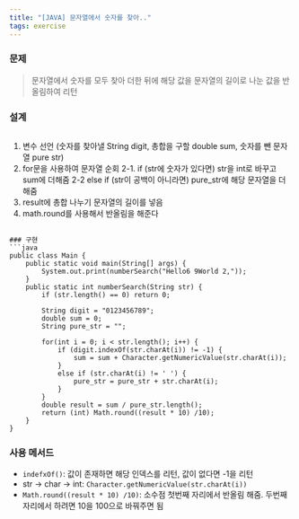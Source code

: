 ```yaml
---
title: "[JAVA] 문자열에서 숫자를 찾아.."
tags: exercise
---
```


### 문제
>문자열에서 숫자를 모두 찾아 더한 뒤에 해당 값을 문자열의 길이로 나눈 값을 반올림하여 리턴

### 설계
>```java
1. 변수 선언 (숫자를 찾아낼 String digit, 총합을 구할 double sum, 숫자를 뺀 문자열 pure str)
2. for문을 사용하여 문자열 순회
   2-1. if (str에 숫자가 있다면)
   str을 int로 바꾸고 sum에 더해줌
   2-2 else if (str이 공백이 아니라면)
   pure_str에 해당 문자열을 더해줌
3. result에 총합 나누기 문자열의 길이를 넣음
4. math.round를 사용해서 반올림을 해준다
```

### 구현
```java
public class Main {
    public static void main(String[] args) {
        System.out.print(numberSearch("Hello6 9World 2,"));
    }
    public static int numberSearch(String str) {
        if (str.length() == 0) return 0;

        String digit = "0123456789";
        double sum = 0;
        String pure_str = "";

        for(int i = 0; i < str.length(); i++) {
            if (digit.indexOf(str.charAt(i)) != -1) {
                sum = sum + Character.getNumericValue(str.charAt(i));
            }
            else if (str.charAt(i) != ' ') {
                pure_str = pure_str + str.charAt(i);
            }
        }
        double result = sum / pure_str.length();
        return (int) Math.round((result * 10) /10);
    }
}
```

### 사용 메서드
>
- `indefxOf()`: 값이 존재하면 해당 인덱스를 리턴, 값이 없다면 -1을 리턴
- str -> char -> int: `Character.getNumericValue(str.charAt(i))`
- `Math.round((result * 10) /10)`: 소수점 첫번째 자리에서 반올림 해줌. 두번째 자리에서 하려면 10을 100으로 바꿔주면 됨
